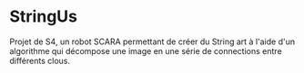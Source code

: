 # StringUs
Projet de S4, un robot SCARA permettant de créer du String art à l'aide d'un 
algorithme qui décompose une image en une série de connections entre différents clous.
